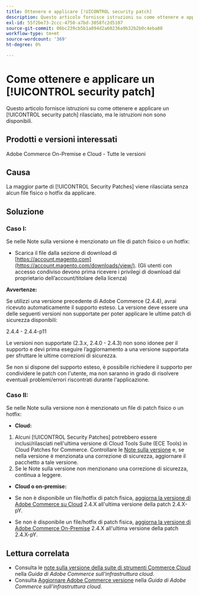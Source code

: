 ```yaml
---
title: Ottenere e applicare [!UICONTROL security patch]
description: Questo articolo fornisce istruzioni su come ottenere e applicare un [!UICONTROL security patch] rilasciato, ma le istruzioni non sono disponibili.
exl-id: 55f2be73-2ccc-4750-a7bd-3058fc2d5107
source-git-commit: 06bc239cb5b1a894d2a60236a9b32b2b0c4eba80
workflow-type: tm+mt
source-wordcount: '369'
ht-degree: 0%

---
```


# Come ottenere e applicare un [!UICONTROL security patch]

Questo articolo fornisce istruzioni su come ottenere e applicare un [!UICONTROL security patch] rilasciato, ma le istruzioni non sono disponibili.

## Prodotti e versioni interessati

Adobe Commerce On-Premise e Cloud - Tutte le versioni

## Causa

La maggior parte di [!UICONTROL Security Patches] viene rilasciata senza alcun file fisico o hotfix da applicare.

## Soluzione


### Caso I:

Se nelle Note sulla versione è menzionato un file di patch fisico o un hotfix:

* Scarica il file dalla sezione di download di [https://account.magento.com](https://account.magento.com/downloads/view/). (Gli utenti con accesso condiviso devono prima ricevere i privilegi di download dal proprietario dell’account/titolare della licenza)

**Avvertenze:**

Se utilizzi una versione precedente di Adobe Commerce (2.4.4), avrai ricevuto automaticamente il supporto esteso. La versione deve essere una delle seguenti versioni non supportate per poter applicare le ultime patch di sicurezza disponibili:

2.4.4 - 2.4.4-p11

Le versioni non supportate (2.3.x, 2.4.0 - 2.4.3) non sono idonee per il supporto e devi prima eseguire l’aggiornamento a una versione supportata per sfruttare le ultime correzioni di sicurezza.

Se non si dispone del supporto esteso, è possibile richiedere il supporto per condividere le patch con l&#39;utente, ma non saranno in grado di risolvere eventuali problemi/errori riscontrati durante l&#39;applicazione.

### Caso II:

Se nelle Note sulla versione non è menzionato un file di patch fisico o un hotfix:

* **Cloud:**

1. Alcuni [!UICONTROL Security Patches] potrebbero essere inclusi/rilasciati nell&#39;ultima versione di Cloud Tools Suite (ECE Tools) in Cloud Patches for Commerce. Controllare le [Note sulla versione](https://experienceleague.adobe.com/en/docs/commerce-cloud-service/user-guide/release-notes/cloud-tools-suite) e, se nella versione è menzionata una correzione di sicurezza, aggiornare il pacchetto a tale versione.
1. Se le Note sulla versione non menzionano una correzione di sicurezza, continua a leggere.

* **Cloud o on-premise:**

* Se non è disponibile un file/hotfix di patch fisica, [aggiorna la versione di Adobe Commerce su Cloud](https://experienceleague.adobe.com/en/docs/commerce-cloud-service/user-guide/develop/upgrade/commerce-version) 2.4.X all&#39;ultima versione della patch 2.4.X-pY.
* Se non è disponibile un file/hotfix di patch fisica, [aggiorna la versione di Adobe Commerce On-Premise](https://experienceleague.adobe.com/en/docs/commerce-operations/upgrade-guide/implementation/perform-upgrade) 2.4.X all&#39;ultima versione della patch 2.4.X-pY.

## Lettura correlata

* Consulta le [note sulla versione della suite di strumenti Commerce Cloud](https://experienceleague.adobe.com/en/docs/commerce-cloud-service/user-guide/release-notes/cloud-tools-suite) nella *Guida di Adobe Commerce sull&#39;infrastruttura cloud*.
* Consulta [Aggiornare Adobe Commerce versione](https://experienceleague.adobe.com/en/docs/commerce-cloud-service/user-guide/develop/upgrade/commerce-version) nella *Guida di Adobe Commerce sull&#39;infrastruttura cloud*.
